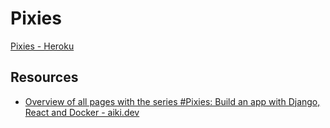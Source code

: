 # Pixies

[Pixies - Heroku](https://guarded-retreat-75943.herokuapp.com/)

## Resources

* [Overview of all pages with the series #Pixies: Build an app with Django, React and Docker - aiki.dev](https://aiki.dev//series/pixies-build-an-app-with-django-react-and-docker/)

